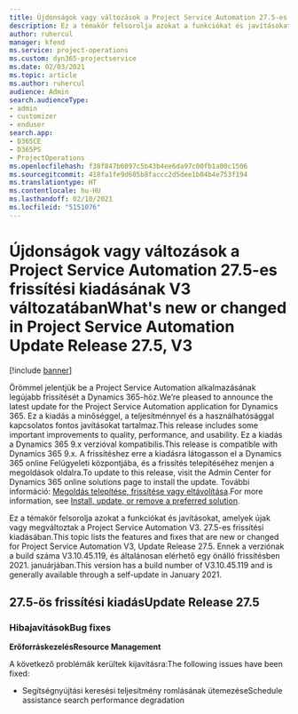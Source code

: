 ```yaml
---
title: Újdonságok vagy változások a Project Service Automation 27.5-es gyorsjavításának V3 változatában
description: Ez a témakör felsorolja azokat a funkciókat és javításokat, amelyek elérhetőek a Project Service Automation 27.5-es gyorsjavításának V3 változatában.
author: ruhercul
manager: kfend
ms.service: project-operations
ms.custom: dyn365-projectservice
ms.date: 02/03/2021
ms.topic: article
ms.author: ruhercul
audience: Admin
search.audienceType:
- admin
- customizer
- enduser
search.app:
- D365CE
- D365PS
- ProjectOperations
ms.openlocfilehash: f38f847b6097c5b43b4ee6da97c00fb1a00c1506
ms.sourcegitcommit: 418fa1fe9d605b8faccc2d5dee1b04b4e753f194
ms.translationtype: HT
ms.contentlocale: hu-HU
ms.lasthandoff: 02/10/2021
ms.locfileid: "5151076"
---
```

# <a name="whats-new-or-changed-in-project-service-automation-update-release-275-v3"></a><span data-ttu-id="5c45d-103">Újdonságok vagy változások a Project Service Automation 27.5-es frissítési kiadásának V3 változatában</span><span class="sxs-lookup"><span data-stu-id="5c45d-103">What's new or changed in Project Service Automation Update Release 27.5, V3</span></span>

[!include [banner](../includes/psa-now-project-operations.md)]

<span data-ttu-id="5c45d-104">Örömmel jelentjük be a Project Service Automation alkalmazásának legújabb frissítését a Dynamics 365-höz.</span><span class="sxs-lookup"><span data-stu-id="5c45d-104">We’re pleased to announce the latest update for the Project Service Automation application for Dynamics 365.</span></span> <span data-ttu-id="5c45d-105">Ez a kiadás a minőséggel, a teljesítménnyel és a használhatósággal kapcsolatos fontos javításokat tartalmaz.</span><span class="sxs-lookup"><span data-stu-id="5c45d-105">This release includes some important improvements to quality, performance, and usability.</span></span> <span data-ttu-id="5c45d-106">Ez a kiadás a Dynamics 365 9.x verzióval kompatibilis.</span><span class="sxs-lookup"><span data-stu-id="5c45d-106">This release is compatible with Dynamics 365 9.x.</span></span> <span data-ttu-id="5c45d-107">A frissítéshez erre a kiadásra látogasson el a Dynamics 365 online Felügyeleti központjába, és a frissítés telepítéséhez menjen a megoldások oldalra.</span><span class="sxs-lookup"><span data-stu-id="5c45d-107">To update to this release, visit the Admin Center for Dynamics 365 online solutions page to install the update.</span></span> <span data-ttu-id="5c45d-108">További információ: [Megoldás telepítése, frissítése vagy eltávolítása](https://docs.microsoft.com/power-platform/admin/install-remove-preferred-solution).</span><span class="sxs-lookup"><span data-stu-id="5c45d-108">For more information, see [Install, update, or remove a preferred solution](https://docs.microsoft.com/power-platform/admin/install-remove-preferred-solution).</span></span>

<span data-ttu-id="5c45d-109">Ez a témakör felsorolja azokat a funkciókat és javításokat, amelyek újak vagy megváltoztak a Project Service Automation V3. 27.5-es frissítési kiadásában.</span><span class="sxs-lookup"><span data-stu-id="5c45d-109">This topic lists the features and fixes that are new or changed for Project Service Automation V3, Update Release 27.5.</span></span> <span data-ttu-id="5c45d-110">Ennek a verziónak a build száma V3.10.45.119, és általánosan elérhető egy önálló frissítésben 2021. januárjában.</span><span class="sxs-lookup"><span data-stu-id="5c45d-110">This version has a build number of V3.10.45.119 and is generally available through a self-update in January 2021.</span></span>

## <a name="update-release-275"></a><span data-ttu-id="5c45d-111">27.5-ös frissítési kiadás</span><span class="sxs-lookup"><span data-stu-id="5c45d-111">Update Release 27.5</span></span>

### <a name="bug-fixes"></a><span data-ttu-id="5c45d-112">Hibajavítások</span><span class="sxs-lookup"><span data-stu-id="5c45d-112">Bug fixes</span></span>


<span data-ttu-id="5c45d-113">**Erőforráskezelés**</span><span class="sxs-lookup"><span data-stu-id="5c45d-113">**Resource Management**</span></span>

<span data-ttu-id="5c45d-114">A következő problémák kerültek kijavításra:</span><span class="sxs-lookup"><span data-stu-id="5c45d-114">The following issues have been fixed:</span></span>

- <span data-ttu-id="5c45d-115">Segítségnyújtási keresési teljesítmény romlásának ütemezése</span><span class="sxs-lookup"><span data-stu-id="5c45d-115">Schedule assistance search performance degradation</span></span>
